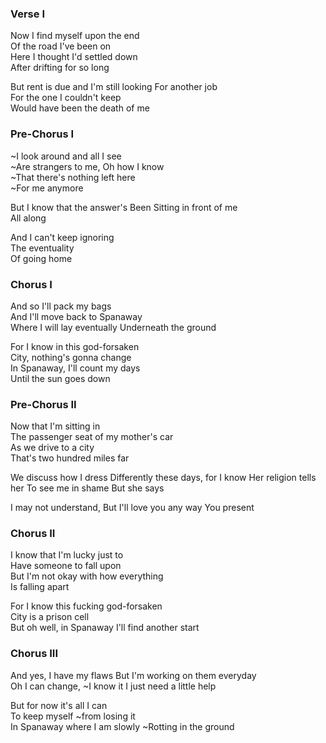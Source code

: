 ### Verse I

Now I find myself upon the end  
Of the road I've been on  
Here I thought I'd settled down  
After drifting for so long  

But rent is due and I'm still looking
For another job  
For the one I couldn't keep  
Would have been the death of me  

### Pre-Chorus I

~I look around and all I see  
~Are strangers to me, Oh how I know  
~That there's nothing left here  
~For me anymore  

But I know that the answer's
Been Sitting in front of me  
All along

And I can't keep ignoring  
The eventuality  
Of going home

### Chorus I

And so I'll pack my bags  
And I'll move back to Spanaway  
Where I will lay eventually
Underneath the ground

For I know in this god-forsaken  
City, nothing's gonna change  
In Spanaway, I'll count my days  
Until the sun goes down

### Pre-Chorus II

Now that I'm sitting in  
The passenger seat of my mother's car  
As we drive to a city  
That's two hundred miles far

We discuss how I dress
Differently these days, for I know
Her religion tells her
To see me in shame
But she says

I may not understand,
But I'll love you any way
You present

### Chorus II

I know that I'm lucky just to  
Have someone to fall upon  
But I'm not okay with how everything  
Is falling apart

For I know this fucking god-forsaken  
City is a prison cell  
But oh well, in Spanaway
I'll find another start

### Chorus III

And yes, I have my flaws
But I'm working on them everyday  
Oh I can change, ~I know it
I just need a little help

But for now it's all I can  
To keep myself ~from losing it  
In Spanaway where I am slowly
~Rotting in the ground
